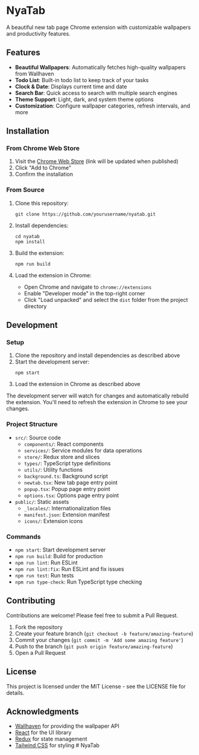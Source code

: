 # NyaTab

A beautiful new tab page Chrome extension with customizable wallpapers and productivity features.

## Features

- **Beautiful Wallpapers**: Automatically fetches high-quality wallpapers from Wallhaven
- **Todo List**: Built-in todo list to keep track of your tasks
- **Clock & Date**: Displays current time and date
- **Search Bar**: Quick access to search with multiple search engines
- **Theme Support**: Light, dark, and system theme options
- **Customization**: Configure wallpaper categories, refresh intervals, and more

## Installation

### From Chrome Web Store

1. Visit the [Chrome Web Store](https://chrome.google.com/webstore) (link will be updated when published)
2. Click "Add to Chrome"
3. Confirm the installation

### From Source

1. Clone this repository:
   ```
   git clone https://github.com/yourusername/nyatab.git
   ```

2. Install dependencies:
   ```
   cd nyatab
   npm install
   ```

3. Build the extension:
   ```
   npm run build
   ```

4. Load the extension in Chrome:
   - Open Chrome and navigate to `chrome://extensions`
   - Enable "Developer mode" in the top-right corner
   - Click "Load unpacked" and select the `dist` folder from the project directory

## Development

### Setup

1. Clone the repository and install dependencies as described above
2. Start the development server:
   ```
   npm start
   ```
3. Load the extension in Chrome as described above

The development server will watch for changes and automatically rebuild the extension. You'll need to refresh the extension in Chrome to see your changes.

### Project Structure

- `src/`: Source code
  - `components/`: React components
  - `services/`: Service modules for data operations
  - `store/`: Redux store and slices
  - `types/`: TypeScript type definitions
  - `utils/`: Utility functions
  - `background.ts`: Background script
  - `newtab.tsx`: New tab page entry point
  - `popup.tsx`: Popup page entry point
  - `options.tsx`: Options page entry point
- `public/`: Static assets
  - `_locales/`: Internationalization files
  - `manifest.json`: Extension manifest
  - `icons/`: Extension icons

### Commands

- `npm start`: Start development server
- `npm run build`: Build for production
- `npm run lint`: Run ESLint
- `npm run lint:fix`: Run ESLint and fix issues
- `npm run test`: Run tests
- `npm run type-check`: Run TypeScript type checking

## Contributing

Contributions are welcome! Please feel free to submit a Pull Request.

1. Fork the repository
2. Create your feature branch (`git checkout -b feature/amazing-feature`)
3. Commit your changes (`git commit -m 'Add some amazing feature'`)
4. Push to the branch (`git push origin feature/amazing-feature`)
5. Open a Pull Request

## License

This project is licensed under the MIT License - see the LICENSE file for details.

## Acknowledgments

- [Wallhaven](https://wallhaven.cc/) for providing the wallpaper API
- [React](https://reactjs.org/) for the UI library
- [Redux](https://redux.js.org/) for state management
- [Tailwind CSS](https://tailwindcss.com/) for styling # NyaTab
